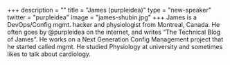 +++
description = ""
title = "James (purpleidea)"
type = "new-speaker"
twitter = "purpleidea"
image = "james-shubin.jpg"
+++
James is a DevOps/Config mgmt. hacker and physiologist from Montreal, Canada. He often goes by @purpleidea on the internet, and writes “The Technical Blog of James”. He works on a Next Generation Config Management project that he started called mgmt. He studied Physiology at university and sometimes likes to talk about cardiology.